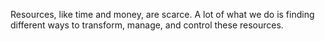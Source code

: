 Resources, like time and money, are scarce. A lot of what we do is finding different ways to transform, manage, and control these resources.